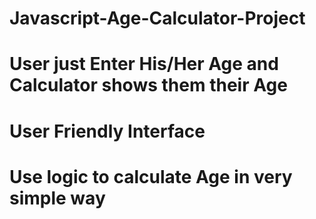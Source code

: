 # Javascript-Age-Calculator-Project
# User just Enter His/Her Age and Calculator shows them their Age
# User Friendly Interface
# Use logic to calculate Age in very simple way
